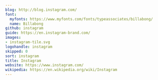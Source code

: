 ```yaml
---
blog: http://blog.instagram.com/
font:
  myfonts: https://www.myfonts.com/fonts/typeassociates/billabong/
  name: Billabong
github: instagram
guide: https://en.instagram-brand.com/
images:
- instagram-tile.svg
logohandle: instagram
skipped: 0
sort: instagram
title: Instagram
website: https://www.instagram.com/
wikipedia: https://en.wikipedia.org/wiki/Instagram
---
```

